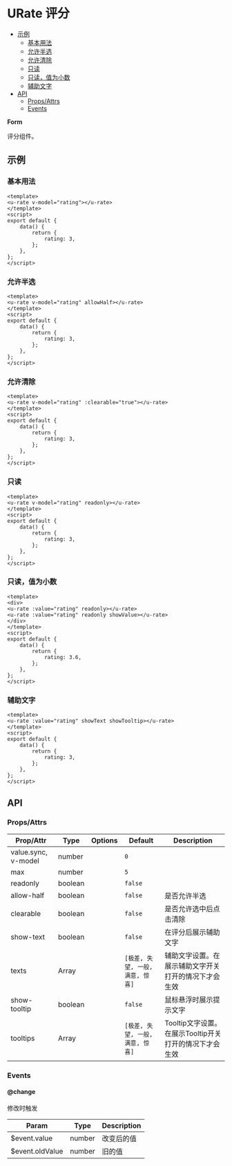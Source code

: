 <!-- 该 README.md 根据 api.yaml 和 docs/*.md 自动生成，为了方便在 GitHub 和 NPM 上查阅。如需修改，请查看源文件 -->

# URate 评分

- [示例](#示例)
    - [基本用法](#基本用法)
    - [允许半选](#允许半选)
    - [允许清除](#允许清除)
    - [只读](#只读)
    - [只读，值为小数](#只读值为小数)
    - [辅助文字](#辅助文字)
- [API]()
    - [Props/Attrs](#propsattrs)
    - [Events](#events)

**Form**

评分组件。

## 示例
### 基本用法

``` vue
<template>
<u-rate v-model="rating"></u-rate>
</template>
<script>
export default {
    data() {
        return {
            rating: 3,
        };
    },
};
</script>
```

### 允许半选

``` vue
<template>
<u-rate v-model="rating" allowHalf></u-rate>
</template>
<script>
export default {
    data() {
        return {
            rating: 3,
        };
    },
};
</script>
```

### 允许清除

``` vue
<template>
<u-rate v-model="rating" :clearable="true"></u-rate>
</template>
<script>
export default {
    data() {
        return {
            rating: 3,
        };
    },
};
</script>
```

### 只读

``` vue
<template>
<u-rate v-model="rating" readonly></u-rate>
</template>
<script>
export default {
    data() {
        return {
            rating: 3,
        };
    },
};
</script>
```

### 只读，值为小数

``` vue
<template>
<div>
<u-rate :value="rating" readonly></u-rate>
<u-rate :value="rating" readonly showValue></u-rate>
</div>
</template>
<script>
export default {
    data() {
        return {
            rating: 3.6,
        };
    },
};
</script>
```

### 辅助文字

``` vue
<template>
<u-rate :value="rating" showText showTooltip></u-rate>
</template>
<script>
export default {
    data() {
        return {
            rating: 3,
        };
    },
};
</script>
```

## API
### Props/Attrs

| Prop/Attr | Type | Options | Default | Description |
| --------- | ---- | ------- | ------- | ----------- |
| value.sync, v-model | number |  | `0` |  |
| max | number |  | `5` |  |
| readonly | boolean |  | `false` |  |
| allow-half | boolean |  | `false` | 是否允许半选 |
| clearable | boolean |  | `false` | 是否允许选中后点击清除 |
| show-text | boolean |  | `false` | 在评分后展示辅助文字 |
| texts | Array |  | `[极差, 失望, 一般, 满意, 惊喜]` | 辅助文字设置。在展示辅助文字开关打开的情况下才会生效 |
| show-tooltip | boolean |  | `false` | 鼠标悬浮时展示提示文字 |
| tooltips | Array |  | `[极差, 失望, 一般, 满意, 惊喜]` | Tooltip文字设置。在展示Tooltip开关打开的情况下才会生效 |

### Events

#### @change

修改时触发

| Param | Type | Description |
| ----- | ---- | ----------- |
| $event.value | number | 改变后的值 |
| $event.oldValue | number | 旧的值 |

